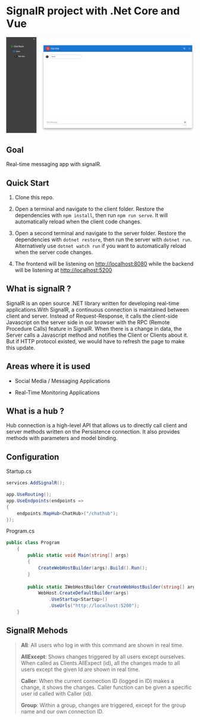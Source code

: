 # SignalR project with .Net Core and Vue

![alt text](signalr-image.png)

## Goal

Real-time messaging app with signalR.


## Quick Start

1. Clone this repo.

2. Open a terminal and navigate to the client folder. Restore the dependencies with `npm install`, then run `npm run serve`. It will automatically reload when the client code changes.

3. Open a second terminal and navigate to the server folder. Restore the dependencies with `dotnet restore`, then run the server with `dotnet run`. Alternatively use `dotnet watch run` if you want to automatically reload when the server code changes.

4. The frontend will be listening on [http://localhost:8080](http://localhost:8080/) while the backend will be listening at [http://localhost:5200](http://localhost:5100/)

## 


## What is signalR ?

SignalR is an open source .NET library written for developing real-time applications.With SignalR, a continuous connection is maintained between client and server. Instead of Request-Response, it calls the client-side Javascript on the server side in our browser with the RPC (Remote Procedure Calls) feature in SignalR. When there is a change in data, the Server calls a Javascript method and notifies the Client or Clients about it. But if HTTP protocol existed, we would have to refresh the page to make this update.



## Areas where it is used

- Social Media / Messaging Applications

- Real-Time Monitoring Applications
  
  

## What is a hub ?

Hub connection is a high-level API that allows us to directly call client and server methods written on the Persistence connection. It also provides methods with parameters and model binding.



## Configuration

Startup.cs

```c#
services.AddSignalR();
```

```c#
app.UseRouting();
app.UseEndpoints(endpoints =>
{
    endpoints.MapHub<ChatHub>("/chathub");
});
```

Program.cs

```c#
public class Program
    {
        public static void Main(string[] args)
        {
            CreateWebHostBuilder(args).Build().Run();
        }

        public static IWebHostBuilder CreateWebHostBuilder(string[] args) =>
            WebHost.CreateDefaultBuilder(args)
                .UseStartup<Startup>()
                .UseUrls("http://localhost:5200");
    }
```




## SignalR Mehods

> **All**: All users who log in with this command are shown in real time.
> 
> **AllExcept**: Shows changes triggered by all users except ourselves. When called as Clients.AllExpect (id), all the changes made to all users except the given Id are shown in real time.
> 
> **Caller**: When the current connection ID (logged in ID) makes a change, it shows the changes. Caller function can be given a specific user id called with Caller (id).
> 
> **Group**: Within a group, changes are triggered, except for the group name and our own connection ID.
